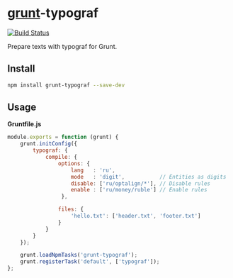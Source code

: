 # [grunt](http://gruntjs.com/)-typograf

[![Build Status](https://travis-ci.org/typograf/grunt-typograf.png?branch=master)](https://travis-ci.org/typograf/grunt-typograf)

Prepare texts with typograf for Grunt.

## Install

```bash
npm install grunt-typograf --save-dev
```

## Usage

**Gruntfile.js**

```js
module.exports = function (grunt) {
	grunt.initConfig({
		typograf: {
			compile: {
				options: {
					lang   : 'ru',
					mode   : 'digit',           // Entities as digits
					disable: ['ru/optalign/*'], // Disable rules
					enable : ['ru/money/ruble'] // Enable rules
				 },

				files: {
					'hello.txt': ['header.txt', 'footer.txt']
				}
			}
		}
	});

	grunt.loadNpmTasks('grunt-typograf');
	grunt.registerTask('default', ['typograf']);
};
```
